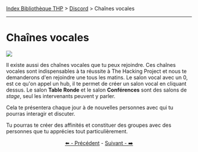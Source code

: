 [Index Bibliothèque THP](https://github.com/TheHackingProject/bibliotheque-THP/wiki) > [Discord](https://github.com/TheHackingProject/bibliotheque-THP/blob/master/sommaires/tuto_discord.md) > Chaînes vocales

___

# Chaînes vocales

![](https://i.imgur.com/dzSJkar.png)

Il existe aussi des chaînes vocales que tu peux rejoindre. Ces chaînes vocales sont indispensables à ta réussite à The Hacking Project et nous te demanderons d'en rejoindre une tous les matins. Le salon vocal avec un 0, est ce qu'on appel un hub, il te permet de créer un salon vocal en cliquant dessus. Le salon **Table Ronde** et le salon **Conférences** sont des salons de *stage*, seul les intervenants peuvent y parler.

Cela te présentera chaque jour à de nouvelles personnes avec qui tu pourras interagir et discuter.

Tu pourras te créer des affinités et constituer des groupes avec des personnes que tu apprécies tout particulièrement. 


<div align="center">

[⬅️ - Précédent](https://github.com/TheHackingProject/bibliotheque-THP/blob/master/tuto_discord/les_chaines.md) - [Suivant - ➡️](https://github.com/TheHackingProject/bibliotheque-THP/blob/master/tuto_discord/naviguer.md)

</div>
